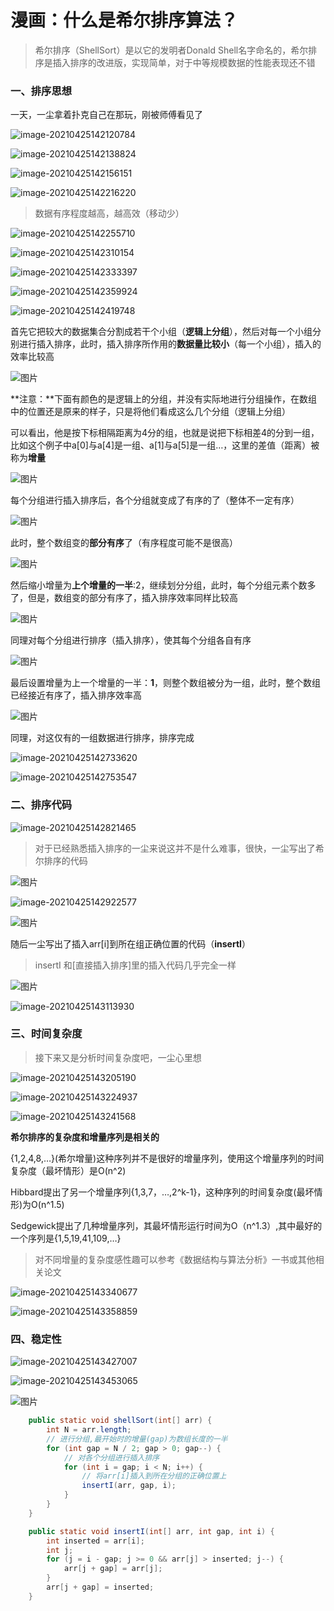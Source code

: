 # 漫画：什么是希尔排序算法？

> 希尔排序（ShellSort）是以它的发明者Donald Shell名字命名的，希尔排序是插入排序的改进版，实现简单，对于中等规模数据的性能表现还不错

### 一、排序思想

一天，一尘拿着扑克自己在那玩，刚被师傅看见了

![image-20210425142120784](./images/希尔排序/1.jpg)

![image-20210425142138824](./images/希尔排序/2.jpg)

![image-20210425142156151](./images/希尔排序/3.jpg)

![image-20210425142216220](./images/希尔排序/4.jpg)

> 数据有序程度越高，越高效（移动少）

![image-20210425142255710](./images/希尔排序/5.jpg)

![image-20210425142310154](./images/希尔排序/6.jpg)

![image-20210425142333397](./images/希尔排序/7.jpg)

![image-20210425142359924](./images/希尔排序/8.jpg)

![image-20210425142419748](./images/希尔排序/9.jpg)

首先它把较大的数据集合分割成若干个小组（**逻辑上分组**），然后对每一个小组分别进行插入排序，此时，插入排序所作用的**数据量比较小**（每一个小组），插入的效率比较高

![图片](./images/希尔排序/10.jpg)

**注意：**下面有颜色的是逻辑上的分组，并没有实际地进行分组操作，在数组中的位置还是原来的样子，只是将他们看成这么几个分组（逻辑上分组）

可以看出，他是按下标相隔距离为4分的组，也就是说把下标相差4的分到一组，比如这个例子中a[0]与a[4]是一组、a[1]与a[5]是一组…，这里的差值（距离）被称为**增量**

![图片](./images/希尔排序/11.jpg)

每个分组进行插入排序后，各个分组就变成了有序的了（整体不一定有序）

![图片](./images/希尔排序/12.jpg)

此时，整个数组变的**部分有序**了（有序程度可能不是很高）

![图片](./images/希尔排序/13.jpg)

然后缩小增量为**上个增量的一半**:2，继续划分分组，此时，每个分组元素个数多了，但是，数组变的部分有序了，插入排序效率同样比较高

![图片](./images/希尔排序/14.jpg)

同理对每个分组进行排序（插入排序），使其每个分组各自有序

![图片](./images/希尔排序/15.jpg)

最后设置增量为上一个增量的一半：**1**，则整个数组被分为一组，此时，整个数组已经接近有序了，插入排序效率高

![图片](./images/希尔排序/16.jpg)

同理，对这仅有的一组数据进行排序，排序完成

![image-20210425142733620](./images/希尔排序/17.jpg)

![image-20210425142753547](./images/希尔排序/18.jpg)

### 二、排序代码

![image-20210425142821465](./images/希尔排序/19.jpg)

> 对于已经熟悉插入排序的一尘来说这并不是什么难事，很快，一尘写出了希尔排序的代码

![图片](./images/希尔排序/20.jpg)

![image-20210425142922577](./images/希尔排序/21.jpg)

![图片](./images/希尔排序/22.jpg)

随后一尘写出了插入arr[i]到所在组正确位置的代码（**insertI**）

> insertI 和[直接插入排序]里的插入代码几乎完全一样

![图片](./images/希尔排序/23.jpg)

![image-20210425143113930](./images/希尔排序/24.jpg)

### 三、时间复杂度

> 接下来又是分析时间复杂度吧，一尘心里想

![image-20210425143205190](./images/希尔排序/25.jpg)

![image-20210425143224937](./images/希尔排序/26.jpg)

![image-20210425143241568](./images/希尔排序/27.jpg)

**希尔排序的复杂度和增量序列是相关的**

{1,2,4,8,…}(希尔增量)这种序列并不是很好的增量序列，使用这个增量序列的时间复杂度（最坏情形）是O(n^2)

Hibbard提出了另一个增量序列{1,3,7，…,2^k-1}，这种序列的时间复杂度(最坏情形)为O(n^1.5)

Sedgewick提出了几种增量序列，其最坏情形运行时间为O（n^1.3）,其中最好的一个序列是{1,5,19,41,109,…}

> 对不同增量的复杂度感性趣可以参考《数据结构与算法分析》一书或其他相关论文

![image-20210425143340677](./images/希尔排序/28.jpg)

![image-20210425143358859](./images/希尔排序/29.jpg)

### 四、稳定性

![image-20210425143427007](./images/希尔排序/30.jpg)

![image-20210425143453065](./images/希尔排序/31.jpg)

![图片](./images/希尔排序/32.jpg)

```java
    public static void shellSort(int[] arr) {
        int N = arr.length;
        // 进行分组,最开始时的增量(gap)为数组长度的一半
        for (int gap = N / 2; gap > 0; gap--) {
            // 对各个分组进行插入排序
            for (int i = gap; i < N; i++) {
                // 将arr[i]插入到所在分组的正确位置上
                insertI(arr, gap, i);
            }
        }
    }

    public static void insertI(int[] arr, int gap, int i) {
        int inserted = arr[i];
        int j;
        for (j = i - gap; j >= 0 && arr[j] > inserted; j--) {
            arr[j + gap] = arr[j];
        }
        arr[j + gap] = inserted;
    }
```

